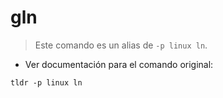 # gln

> Este comando es un alias de `-p linux ln`.

- Ver documentación para el comando original:

`tldr -p linux ln`
